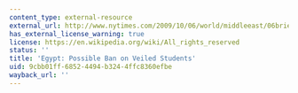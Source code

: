 ```yaml
---
content_type: external-resource
external_url: http://www.nytimes.com/2009/10/06/world/middleeast/06briefs-Egypt2.html
has_external_license_warning: true
license: https://en.wikipedia.org/wiki/All_rights_reserved
status: ''
title: 'Egypt: Possible Ban on Veiled Students'
uid: 9cbb01ff-6852-4494-b324-4ffc8360efbe
wayback_url: ''
---
```

